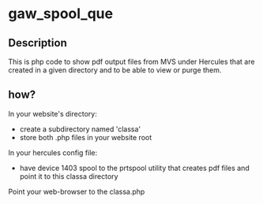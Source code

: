 # gaw_spool_que
## Description
This is php code to show pdf output files from MVS under Hercules that are created in a given directory and to be able to view or purge them.

## how?
In your website's directory:
- create a subdirectory named 'classa'
- store both .php files in your website root

In your hercules config file: 
- have device 1403 spool to the prtspool utility that creates pdf files and point it to this classa directory

Point your web-browser to the classa.php 
